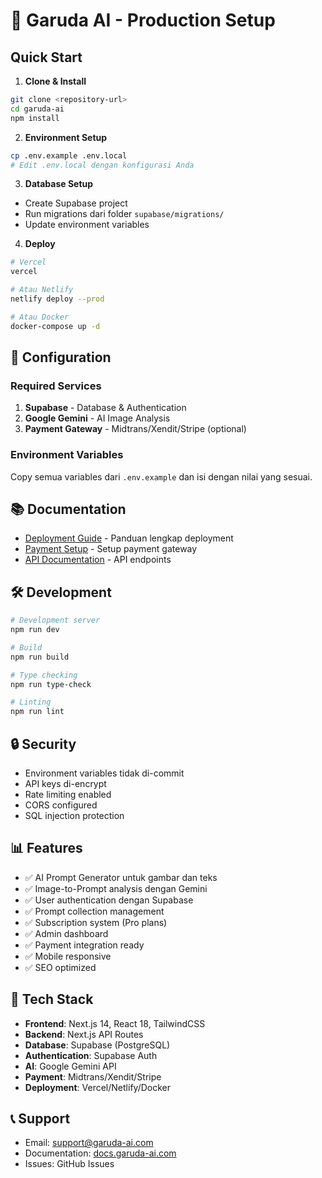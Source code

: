 # 🚀 Garuda AI - Production Setup

## Quick Start

1. **Clone & Install**
```bash
git clone <repository-url>
cd garuda-ai
npm install
```

2. **Environment Setup**
```bash
cp .env.example .env.local
# Edit .env.local dengan konfigurasi Anda
```

3. **Database Setup**
- Create Supabase project
- Run migrations dari folder `supabase/migrations/`
- Update environment variables

4. **Deploy**
```bash
# Vercel
vercel

# Atau Netlify
netlify deploy --prod

# Atau Docker
docker-compose up -d
```

## 🔧 Configuration

### Required Services

1. **Supabase** - Database & Authentication
2. **Google Gemini** - AI Image Analysis
3. **Payment Gateway** - Midtrans/Xendit/Stripe (optional)

### Environment Variables

Copy semua variables dari `.env.example` dan isi dengan nilai yang sesuai.

## 📚 Documentation

- [Deployment Guide](./DEPLOYMENT.md) - Panduan lengkap deployment
- [Payment Setup](./README_PAYMENT_SETUP.md) - Setup payment gateway
- [API Documentation](./docs/api.md) - API endpoints

## 🛠️ Development

```bash
# Development server
npm run dev

# Build
npm run build

# Type checking
npm run type-check

# Linting
npm run lint
```

## 🔒 Security

- Environment variables tidak di-commit
- API keys di-encrypt
- Rate limiting enabled
- CORS configured
- SQL injection protection

## 📊 Features

- ✅ AI Prompt Generator untuk gambar dan teks
- ✅ Image-to-Prompt analysis dengan Gemini
- ✅ User authentication dengan Supabase
- ✅ Prompt collection management
- ✅ Subscription system (Pro plans)
- ✅ Admin dashboard
- ✅ Payment integration ready
- ✅ Mobile responsive
- ✅ SEO optimized

## 🌟 Tech Stack

- **Frontend**: Next.js 14, React 18, TailwindCSS
- **Backend**: Next.js API Routes
- **Database**: Supabase (PostgreSQL)
- **Authentication**: Supabase Auth
- **AI**: Google Gemini API
- **Payment**: Midtrans/Xendit/Stripe
- **Deployment**: Vercel/Netlify/Docker

## 📞 Support

- Email: support@garuda-ai.com
- Documentation: [docs.garuda-ai.com](https://docs.garuda-ai.com)
- Issues: GitHub Issues